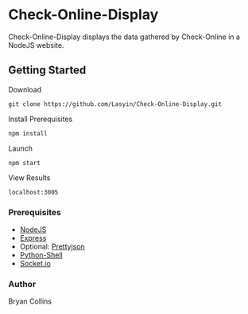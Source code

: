 # Check-Online-Display
Check-Online-Display displays the data gathered by Check-Online in a NodeJS website.

## Getting Started
Download
```
git clone https://github.com/Lasyin/Check-Online-Display.git
```

Install Prerequisites
```
npm install
```

Launch
```
npm start
```

View Results
```
localhost:3005
```

### Prerequisites
* [NodeJS](https://nodejs.org/en/)
* [Express](https://expressjs.com/)
* Optional: [Prettyjson](https://www.npmjs.com/package/prettyjson)
* [Python-Shell](https://www.npmjs.com/package/python-shell)
* [Socket.io](https://socket.io/)

### Author
Bryan Collins
